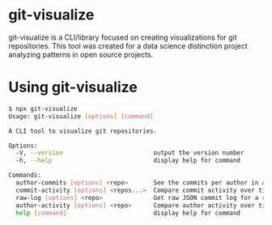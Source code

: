# git-visualize

git-visualize is a CLI/library focused on creating visualizations for git repositories. This tool was created for a data science distinction project analyzing patterns in open source projects.

# Using git-visualize

```sh
$ npx git-visualize
Usage: git-visualize [options] [command]

A CLI tool to visualize git repositories.

Options:
  -V, --version                         output the version number
  -h, --help                            display help for command

Commands:
  author-commits [options] <repo>       See the commits per author in a repository
  commit-activity [options] <repos...>  Compare commit activity over time across multiple repositories
  raw-log [options] <repo>              Get raw JSON commit log for a repository
  author-activity [options] <repo>      Compare author activity over time for a repository
  help [command]                        display help for command
```
